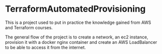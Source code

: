 # TerraformAutomatedProvisioning

This is a project used to put in practice the knowledge gained from AWS and Terraform courses.

The general flow of the project is to create a network, an ec2 instance, provision it with a docker nginx container and create an AWS LoadBalancer to be able to access it from the internet.
